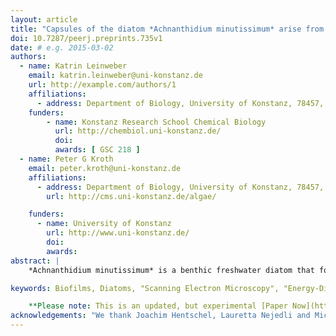 ```yaml
---
layout: article
title: "Capsules of the diatom *Achnanthidium minutissimum* arise from fibrillar precursors and foster attachment of bacteria"
doi: 10.7287/peerj.preprints.735v1
date: # e.g. 2015-03-02
authors:
  - name: Katrin Leinweber
    email: katrin.leinweber@uni-konstanz.de
    url: http://example.com/authors/1
    affiliations:
      - address: Department of Biology, University of Konstanz, 78457, Germany
    funders:
        - name: Konstanz Research School Chemical Biology
          url: http://chembiol.uni-konstanz.de/
          doi:
          awards: [ GSC 218 ]
  - name: Peter G Kroth
    email: peter.kroth@uni-konstanz.de
    affiliations:
      - address: Department of Biology, University of Konstanz, 78457, Germany
        url: http://cms.uni-konstanz.de/algae/

    funders:
      - name: University of Konstanz
        url: http://www.uni-konstanz.de/
        doi:
        awards:
abstract: |
    *Achnanthidium minutissimum* is a benthic freshwater diatom that forms biofilms on submerged surfaces in aquatic environments. Within these biofilms, *A. minutissimum* cells produce extracellular structures which facilitate substrate adhesion, such as stalks and capsules. Both consist of extracellular polymeric substance (EPS), but the microstructure and development stages of the capsules are so far unknown, despite a number of hypotheses about their function, including attachment and protection. We coupled scanning electron microscopy (SEM) to bright-field microscopy (BFM) and found that *A. minutissimum* capsules mostly possess an unstructured surface. However, capsule material that was mechanically stressed by being stretched between or around cells displayed fibrillar substructures. Fibrils were also found on the frustules of non-encapsulated cells, implicating that *A. minutissimum* capsules may develop from fibrillar precursors. Energy-dispersive X-ray (EDX) spectroscopy revealed that the capsule material doesn't contain silicon, distinguishing it from the frustule material. We furthermore show that bacteria preferentially attach to capsules, instead of non-encapsulated *A. minutissimum* cells, which supports the idea that capsules mediate diatom-bacteria interactions.

keywords: Biofilms, Diatoms, "Scanning Electron Microscopy", "Energy-Dispersive X-Ray Spectroscopy", "Diatom-Bacteria Interactions"

    **Please note: This is an updated, but experimental [Paper Now](https://github.com/PeerJ/paper-now) version of [this pre-print article](https://peerj.com/preprints/735/). No guarantees are given for the completeness of this experimental version.**
acknowledgements: "We thank Joachim Hentschel, Lauretta Nejedli and Michael Laumann of the [Electron Microscopy Center of the University of Konstanz](http://cms.uni-konstanz.de/biologie/gremien-einrichtungen/em-service/emc/home/) for sample preparation, SEM and EDX device operations, and insightful discussions, as well as Ansgar Gruber and Carolina Rio Bartulos for helpful ideas and suggestions. Our gratitude also belongs to two anonymous reviewers whose valuable suggestions improved this manuscript greatly."
---
```

